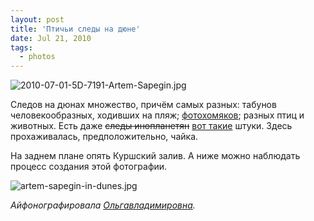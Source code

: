 ```yaml
---
layout: post
title: 'Птичьи следы на дюне'
date: Jul 21, 2010
tags:
  - photos
---
```


![2010-07-01-5D-7191-Artem-Sapegin.jpg](photo://211)

Следов на дюнах множество, причём самых разных: табунов человекообразных, ходивших на пляж; [фотохомяков](http://birdwatcher.ru/albums/curonian-spit/photos/207/ "Фотохомяк Ольгавладимировна в бескрайних песках Куршской косы"); разных птиц и животных. Есть даже ~~следы инопланетян~~ [вот такие](http://www.jmg-galleries.com/blog/2010/07/19/in-search-of-zen/ "Следы травы на песке") штуки. Здесь прохаживалась, предположительно, чайка.

На заднем плане опять Куршский залив. А ниже можно наблюдать процесс создания этой фотографии.

<!--more-->

![artem-sapegin-in-dunes.jpg](upload://artem-sapegin-in-dunes.jpg)

*Айфонографировала [Ольгавладимировна](http://airve.livejournal.com/ "Блог фотохомяка Ольгивладимировны").*
